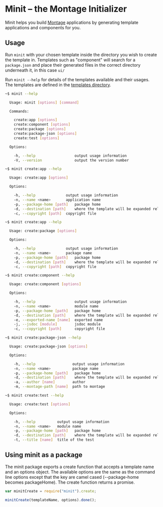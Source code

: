 Minit – the Montage Initializer
===============================

Minit helps you build [Montage](http://montagejs.org/) applications by generating template applications and components for you.

Usage
-----

Run `minit` with your chosen template inside the directory you wish to create the template in. Templates such as "component" will search for a `package.json` and place their generated files in the correct directory underneath it, in this case `ui/`

Run `minit --help` for details of the templates available and their usages. The templates are defined in the [templates directory](https://github.com/montagejs/minit/tree/master/templates).

```bash
~$ minit --help

  Usage: minit [options] [command]

  Commands:

    create:app [options]
    create:component [options]
    create:package [options]
    create:package-json [options]
    create:test [options]

  Options:

    -h, --help                  output usage information
    -V, --version               output the version number
```

```bash
~$ minit create:app --help

  Usage: create:app [options]

  Options:

    -h, --help              output usage information
    -n, --name <name>       application name
    -p, --package-home [path]   package home
    -d, --destination [path]    where the template will be expanded relative to the package-home
    -c, --copyright [path]  copyright file
```

```bash
~$ minit create:app --help

  Usage: create:package [options]

  Options:

    -h, --help              output usage information
    -n, --name <name>       package name
    -p, --package-home [path]   package home
    -d, --destination [path]    where the template will be expanded relative to the package-home
    -c, --copyright [path]  copyright file
```

```bash
~$ minit create:component --help

  Usage: create:component [options]

  Options:

    -h, --help                  output usage information
    -n, --name <name>           module name
    -p, --package-home [path]   package home
    -d, --destination [path]    where the template will be expanded relative to the package-home
    -e, --exported-name [name]  exported name
    -j, --jsdoc [module]        jsdoc module
    -c, --copyright [path]      copyright file
```

```bash
~$ minit create:package-json --help

  Usage: create:package-json [options]

  Options:

    -h, --help                 output usage information
    -n, --name <name>          package name
    -p, --package-home [path]   package home
    -d, --destination [path]    where the template will be expanded relative to the package-home
    -a, --author [name]        author
    -m, --montage-path [name]  path to montage
```

```bash
~$ minit create:test --help

  Usage: create:test [options]

  Options:

    -h, --help          output usage information
    -n, --name <name>   module name
    -p, --package-home [path]   package home
    -d, --destination [path]    where the template will be expanded relative to the package-home
    -t, --title [name]  title of the test
```

Using minit as a package
-----

The minit package exports a create function that accepts a template name and an options object. The available options
are the same as the command line options except that the key are camel cased (--package-home becomes packageHome).
The create function returns a promise.

```javascript
var minitCreate = require("minit").create;

minitCreate(templateName, options).done();

```

